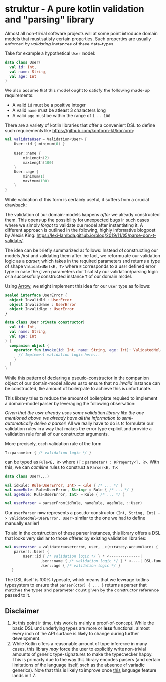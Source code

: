 # struktur - A pure kotlin validation and "parsing" library

Almost all non-trivial software projects will at some point introduce domain models that must satisfy certain properties. Such properties are usually enforced by *validating* instances of these data-types. 

Take for example a hypothetical `User` model:
``` kotlin
data class User(
  val id: Int,
  val name: String,
  val age: Int
)
```
We also assume that this model ought to satisfy the following made-up requirements: 
  - A valid `id` must be a positive integer
  - A valid `name` must be atleast 3 characters long
  - A valid `age` must be within the range of `1 .. 100`

There are a variety of kotlin libraries that offer a convenient DSL to define such requirements like https://github.com/konform-kt/konform:
``` kotlin
val validateUser = Validation<User> {
    User::id { minimum(0) }
    
    User::name {
        minLength(2)
        maxLength(100)
    }
    User::age {
        minimum(1)
        maximum(100)
    }
}
```

While validation of this form is certainly useful, it suffers from a crucial drawback: 

The validation of our domain-models happens *after* we already constructed them. 
This opens up the possibility for unexpected bugs in such cases where we simply *forgot* to validate our model after instantiating it. 
A different approach is outlined in the following, highly informative blogpost by Alexis King: https://lexi-lambda.github.io/blog/2019/11/05/parse-don-t-validate/.

The idea can be briefly summarized as follows: Instead of constructing our models *first* and validating them after the fact, we reformulate our validation logic as a *parser*, which takes in the required parameters and returns a type of shape `ValidatedNel<E, T>` where `E` corresponds to a user defined error type in case the given parameters don't satisfy our validation/parsing logic *or* a successfully constructed instance `T` of our domain model.

Using [Arrow](https://arrow-kt.io/), we might implement this idea for our `User` type as follows: 
``` kotlin
sealed interface UserError {
  object InvalidId : UserError
  object InvalidName : UserError
  object InvalidAge : UserError
}

data class User private constructor(
  val id: Int,
  val name: String,
  val age: Int
) {
  companion object {
    operator fun invoke(id: Int, name: String, age: Int): ValidatedNel<UserError, User> {
      // Implement validation logic here...
    }
  }
}
```
While this pattern of declaring a pseudo-constructor in the companion object of our domain-model allows us to ensure that no *invalid* instance can be constructed, the amount of boilerplate to achieve this is unfortunate.

This library tries to reduce the amount of boilerplate required to implement a domain-model parser by leveraging the following observation: 

*Given that the user already uses some validation library like the one mentioned above, we already have all the information to semi-automatically derive a parser*!
All we really have to do is to formulate our validation rules in a way that makes the error type explicit and provide a validation rule for all of our constructor arguments. 

More precisely, each validation rule of the form 
``` kotlin 
T::parameter { /* validation logic */ }
```
can be typed as `Rule<E, R>` where `(T::parameter) : KProperty<T, R>`. 
With this, we can *combine* rules to construct a `Parser<E, T>`: 
``` kotlin 
data class User(...)

val idRule: Rule<UserError, Int> = Rule { /* ... */ }
val nameRule: Rule<UserError, String> = Rule { /* ... */ }
val ageRule: Rule<UserError, Int> = Rule { /* ... */ }

val userParser = parserFrom(idRule, nameRule, ageRule, ::User)
```
Our `userParser` now represents a pseudo-constructor `(Int, String, Int) -> ValidatedNel<UserError, User>` similar to the one we had to define manually earlier!

To aid in the construction of these parser instances, this library offers a DSL that looks very similar to those offered by existing validation libraries: 
``` kotlin 
val userParser = validator<UserError, User, _>(Strategy.Accumulate) {
    parser(::User) {
        User::id { /* validation logic */ } * <--------------|
                User::name { /* validation logic */ } * <----| DSL-function to combine rules into parsers 
                User::age { /* validation logic */ }
   }
```

The DSL itself is 100% typesafe, which means that we leverage kotlins typesystem to ensure that `parser(ctor) { ... }` returns a parser that matches the types and parameter count given by the constructor reference passed to it.

## Disclaimer
1. At this point in time, this work is mainly a proof-of-concept. While the basic DSL und underlying types are more or **less** functional, almost every inch of the API surface is likely to change during further development.
2. While Kotlin offers a reasonable amount of type inference in many cases, this library *may* force the user to explicitly write non-trivial amounts of generic type-signatures to make the typechecker happy. This is primarily due to the way this library encodes parsers (and certain limitations of the language itself, such as the absence of variadic generics). Note that this is likely to improve once [this](https://youtrack.jetbrains.com/issue/KT-30485) language feature lands in 1.7.
